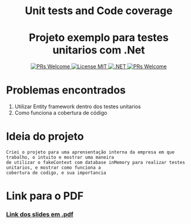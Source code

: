 <h1 align="center"> Unit tests and Code coverage</h1>

<h1 align="center"> Projeto exemplo para testes unitarios com .Net</h1>

<p align="center">
  <a href="http://makeapullrequest.com">
    <img src="https://img.shields.io/badge/PRs-welcome-brightgreen.svg?style=flat-square" alt="PRs Welcome">
  </a>
  <a href="https://opensource.org/licenses/MIT">
    <img src="https://img.shields.io/badge/license-MIT-blue.svg?style=flat-square" alt="License MIT">
  </a>
    <a href="https://dotnet.microsoft.com/download/dotnet">
    <img src="https://img.shields.io/badge/.NET-8.0.3-blueviolet" alt=".NET">
  </a>
  <a href="https://nunit.org/">
   <img src="https://img.shields.io/badge/NUnit-%20-blue" alt="PRs Welcome">
  </a>
<p/>

# Problemas encontrados

1. Utilizar Entity framework dentro dos testes unitarios
2. Como funciona a cobertura de código

# Ideia do projeto

```
Criei o projeto para uma aprensentação interna da empresa em que trabalho, o intuito e mostrar uma maneira 
de utilizar o fakeContext com database inMemory para realizar testes unitarios, e mostrar como funciona a 
cobertura de codigo, e sua importancia
```

# Link para o PDF

### [Link dos slides em .pdf](https://github.com/Berthot/UnitTests/files/7035232/Unit.tests.pdf)
